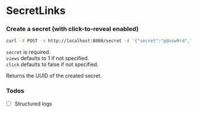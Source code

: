 # SecretLinks

### Create a secret (with click-to-reveal enabled)

```bash
curl -X POST -v http://localhost:8080/secret -d '{"secret":"p@ssw0rd","views":4,"click":true}'
```

`secret` is required.  
`views` defaults to 1 if not specified.  
`click` defaults to false if not specified.

Returns the UUID of the created secret.

### Todos

- [ ] Structured logs
